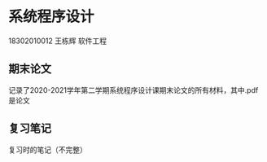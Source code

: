 # 系统程序设计

18302010012	王栋辉	软件工程



## 期末论文

记录了2020-2021学年第二学期系统程序设计课期末论文的所有材料，其中.pdf是论文



## 复习笔记

复习时的笔记（不完整）

